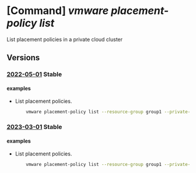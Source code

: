 # [Command] _vmware placement-policy list_

List placement policies in a private cloud cluster

## Versions

### [2022-05-01](/Resources/mgmt-plane/L3N1YnNjcmlwdGlvbnMve30vcmVzb3VyY2Vncm91cHMve30vcHJvdmlkZXJzL21pY3Jvc29mdC5hdnMvcHJpdmF0ZWNsb3Vkcy97fS9jbHVzdGVycy97fS9wbGFjZW1lbnRwb2xpY2llcw==/2022-05-01.xml) **Stable**

<!-- mgmt-plane /subscriptions/{}/resourcegroups/{}/providers/microsoft.avs/privateclouds/{}/clusters/{}/placementpolicies 2022-05-01 -->

#### examples

- List placement policies.
    ```bash
        vmware placement-policy list --resource-group group1 --private-cloud cloud1 --cluster-name cluster1
    ```

### [2023-03-01](/Resources/mgmt-plane/L3N1YnNjcmlwdGlvbnMve30vcmVzb3VyY2Vncm91cHMve30vcHJvdmlkZXJzL21pY3Jvc29mdC5hdnMvcHJpdmF0ZWNsb3Vkcy97fS9jbHVzdGVycy97fS9wbGFjZW1lbnRwb2xpY2llcw==/2023-03-01.xml) **Stable**

<!-- mgmt-plane /subscriptions/{}/resourcegroups/{}/providers/microsoft.avs/privateclouds/{}/clusters/{}/placementpolicies 2023-03-01 -->

#### examples

- List placement policies.
    ```bash
        vmware placement-policy list --resource-group group1 --private-cloud cloud1 --cluster-name cluster1
    ```
